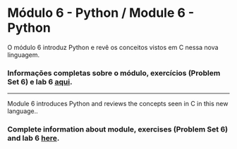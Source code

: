 # Módulo 6 - Python / Module 6 - Python

O módulo 6 introduz Python e revê os conceitos vistos em C nessa nova linguagem.

### Informações completas sobre o módulo, exercícios (Problem Set 6) e lab 6 [aqui](https://cs50.harvard.edu/x/2021/weeks/6/).

-------------------------------------------------------------------------------------------------------------------------------------------------------------------------
Module 6 introduces Python and reviews the concepts seen in C in this new language..

### Complete information about module, exercises (Problem Set 6) and lab 6 [here](https://cs50.harvard.edu/x/2021/weeks/6/).